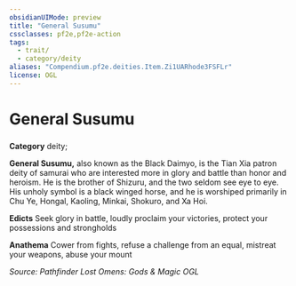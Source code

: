 ```yaml
---
obsidianUIMode: preview
title: "General Susumu"
cssclasses: pf2e,pf2e-action
tags:
  - trait/
  - category/deity
aliases: "Compendium.pf2e.deities.Item.Zi1UARhode3FSFLr"
license: OGL
---
```

# General Susumu

### 

**Category** deity; 




**General Susumu,** also known as the Black Daimyo, is the Tian Xia patron deity of samurai who are interested more in glory and battle than honor and heroism. He is the brother of Shizuru, and the two seldom see eye to eye. His unholy symbol is a black winged horse, and he is worshiped primarily in Chu Ye, Hongal, Kaoling, Minkai, Shokuro, and Xa Hoi.

**Edicts** Seek glory in battle, loudly proclaim your victories, protect your possessions and strongholds

**Anathema** Cower from fights, refuse a challenge from an equal, mistreat your weapons, abuse your mount

*Source: Pathfinder Lost Omens: Gods & Magic*
*OGL*